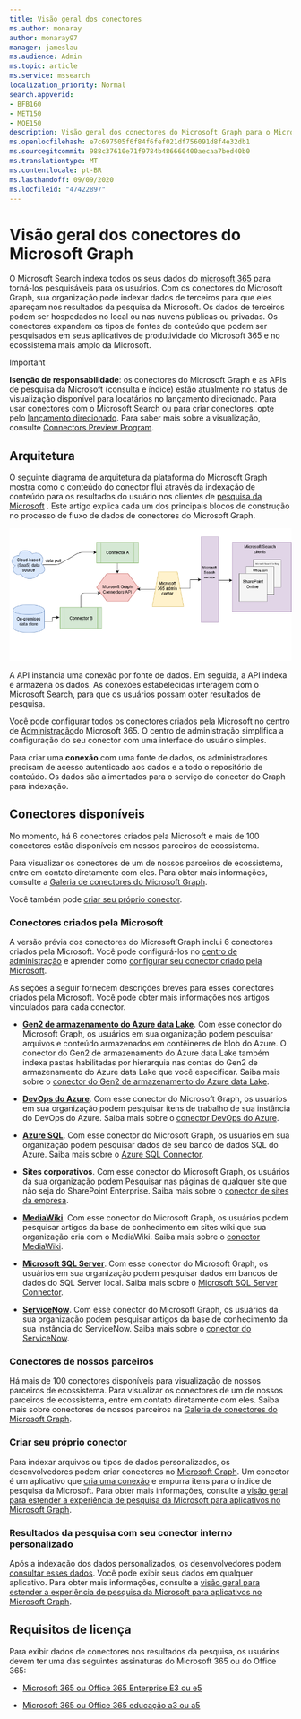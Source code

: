 ```yaml
---
title: Visão geral dos conectores
ms.author: monaray
author: monaray97
manager: jameslau
ms.audience: Admin
ms.topic: article
ms.service: mssearch
localization_priority: Normal
search.appverid:
- BFB160
- MET150
- MOE150
description: Visão geral dos conectores do Microsoft Graph para o Microsoft Search
ms.openlocfilehash: e7c697505f6f84f6fef021df756091d8f4e32db1
ms.sourcegitcommit: 988c37610e71f9784b486660400aecaa7bed40b0
ms.translationtype: MT
ms.contentlocale: pt-BR
ms.lasthandoff: 09/09/2020
ms.locfileid: "47422897"
---
```

# <a name="overview-of-microsoft-graph-connectors"></a>Visão geral dos conectores do Microsoft Graph

O Microsoft Search indexa todos os seus dados do [microsoft 365](https://www.microsoft.com/microsoft-365) para torná-los pesquisáveis para os usuários. Com os conectores do Microsoft Graph, sua organização pode indexar dados de terceiros para que eles apareçam nos resultados da pesquisa da Microsoft. Os dados de terceiros podem ser hospedados no local ou nas nuvens públicas ou privadas. Os conectores expandem os tipos de fontes de conteúdo que podem ser pesquisados em seus aplicativos de produtividade do Microsoft 365 e no ecossistema mais amplo da Microsoft.

> [!IMPORTANT]
> **Isenção de responsabilidade**: os conectores do Microsoft Graph e as APIs de pesquisa da Microsoft (consulta e índice) estão atualmente no status de visualização disponível para locatários no lançamento direcionado. Para usar conectores com o Microsoft Search ou para criar conectores, opte pelo [lançamento direcionado](https://docs.microsoft.com/office365/admin/manage/release-options-in-office-365?view=o365-worldwide). Para saber mais sobre a visualização, consulte [Connectors Preview Program](connectors-preview.md).

## <a name="architecture"></a>Arquitetura

O seguinte diagrama de arquitetura da plataforma do Microsoft Graph mostra como o conteúdo do conector flui através da indexação de conteúdo para os resultados do usuário nos clientes de [pesquisa da Microsoft](https://docs.microsoft.com/microsoftsearch/overview-microsoft-search) . Este artigo explica cada um dos principais blocos de construção no processo de fluxo de dados de conectores do Microsoft Graph.

![Diagrama: os dados locais e baseados em nuvem são retirados por conectores e indexados pela API do Microsoft Search e, em seguida, o serviço de pesquisa da Microsoft entrega os resultados aos usuários.](media/highlevel-connectors_FINAL.png)

A API instancia uma conexão por fonte de dados. Em seguida, a API indexa e armazena os dados. As conexões estabelecidas interagem com o Microsoft Search, para que os usuários possam obter resultados de pesquisa.

Você pode configurar todos os conectores criados pela Microsoft no centro de [Administração](https://admin.microsoft.com)do Microsoft 365. O centro de administração simplifica a configuração do seu conector com uma interface do usuário simples.

Para criar uma **conexão** com uma fonte de dados, os administradores precisam de acesso autenticado aos dados e a todo o repositório de conteúdo. Os dados são alimentados para o serviço do conector do Graph para indexação.

## <a name="available-connectors"></a>Conectores disponíveis

No momento, há 6 conectores criados pela Microsoft e mais de 100 conectores estão disponíveis em nossos parceiros de ecossistema.

Para visualizar os conectores de um de nossos parceiros de ecossistema, entre em contato diretamente com eles. Para obter mais informações, consulte a [Galeria de conectores do Microsoft Graph](connectors-gallery.md).

Você também pode [criar seu próprio conector](https://docs.microsoft.com/graph/search-concept-overview).

### <a name="connectors-by-microsoft"></a>Conectores criados pela Microsoft

A versão prévia dos conectores do Microsoft Graph inclui 6 conectores criados pela Microsoft. Você pode configurá-los no [centro de administração](https://admin.microsoft.com) e aprender como [configurar seu conector criado pela Microsoft](configure-connector.md).

As seções a seguir fornecem descrições breves para esses conectores criados pela Microsoft. Você pode obter mais informações nos artigos vinculados para cada conector.

- **[Gen2 de armazenamento do Azure data Lake](https://docs.microsoft.com/azure/storage/blobs/data-lake-storage-introduction)**. Com esse conector do Microsoft Graph, os usuários em sua organização podem pesquisar arquivos e conteúdo armazenados em contêineres de blob do Azure. O conector do Gen2 de armazenamento do Azure data Lake também indexa pastas habilitadas por hierarquia nas contas do Gen2 de armazenamento do Azure data Lake que você especificar.
Saiba mais sobre o [conector do Gen2 de armazenamento do Azure data Lake](azure-data-lake-connector.md).

- **[DevOps do Azure](https://azure.microsoft.com/services/devops)**. Com esse conector do Microsoft Graph, os usuários em sua organização podem pesquisar itens de trabalho de sua instância do DevOps do Azure.
Saiba mais sobre o [conector DevOps do Azure](azure-devops-connector.md).

- **[Azure SQL](https://azure.microsoft.com/services/sql-database)**. Com esse conector do Microsoft Graph, os usuários em sua organização podem pesquisar dados de seu banco de dados SQL do Azure.
Saiba mais sobre o [Azure SQL Connector](MSSQL-connector.md).

- **Sites corporativos**. Com esse conector do Microsoft Graph, os usuários da sua organização podem Pesquisar nas páginas de qualquer site que não seja do SharePoint Enterprise.
Saiba mais sobre o [conector de sites da empresa](enterprise-web-connector.md).

- **[MediaWiki](https://www.mediawiki.org/wiki/MediaWiki)**. Com esse conector do Microsoft Graph, os usuários podem pesquisar artigos da base de conhecimento em sites wiki que sua organização cria com o MediaWiki.
Saiba mais sobre o [conector MediaWiki](mediawiki-connector.md).

- **[Microsoft SQL Server](https://www.microsoft.com/sql-server/sql-server-2017)**. Com esse conector do Microsoft Graph, os usuários em sua organização podem pesquisar dados em bancos de dados do SQL Server local.
Saiba mais sobre o [Microsoft SQL Server Connector](MSSQL-connector.md).

- **[ServiceNow](https://www.servicenow.com)**. Com esse conector do Microsoft Graph, os usuários da sua organização podem pesquisar artigos da base de conhecimento da sua instância do ServiceNow.
Saiba mais sobre o [conector do ServiceNow](servicenow-connector.md).

### <a name="connectors-from-our-partners"></a>Conectores de nossos parceiros

Há mais de 100 conectores disponíveis para visualização de nossos parceiros de ecossistema. Para visualizar os conectores de um de nossos parceiros de ecossistema, entre em contato diretamente com eles.
Saiba mais sobre conectores de nossos parceiros na [Galeria de conectores do Microsoft Graph](connectors-gallery.md).

### <a name="build-your-own-connector"></a>Criar seu próprio conector

Para indexar arquivos ou tipos de dados personalizados, os desenvolvedores podem criar conectores no [Microsoft Graph](https://developer.microsoft.com/graph/). Um conector é um aplicativo que [cria uma conexão](https://docs.microsoft.com/graph/search-index-manage-connections) e empurra itens para o índice de pesquisa da Microsoft. Para obter mais informações, consulte a [visão geral para estender a experiência de pesquisa da Microsoft para aplicativos no Microsoft Graph](https://docs.microsoft.com/graph/search-concept-overview).

### <a name="search-results-with-your-custom-built-connector"></a>Resultados da pesquisa com seu conector interno personalizado

Após a indexação dos dados personalizados, os desenvolvedores podem [consultar esses dados](https://docs.microsoft.com/graph/search-concept-custom-types). Você pode exibir seus dados em qualquer aplicativo. Para obter mais informações, consulte a [visão geral para estender a experiência de pesquisa da Microsoft para aplicativos no Microsoft Graph](https://docs.microsoft.com/graph/search-concept-overview).

## <a name="license-requirements"></a>Requisitos de licença

Para exibir dados de conectores nos resultados da pesquisa, os usuários devem ter uma das seguintes assinaturas do Microsoft 365 ou do Office 365:

- [Microsoft 365 ou Office 365 Enterprise E3 ou e5](https://www.microsoft.com/microsoft-365/compare-all-microsoft-365-plans)

- [Microsoft 365 ou Office 365 educação a3 ou a5](https://www.microsoft.com/microsoft-365/academic/compare-office-365-education-plans?activetab=tab:primaryr1)
